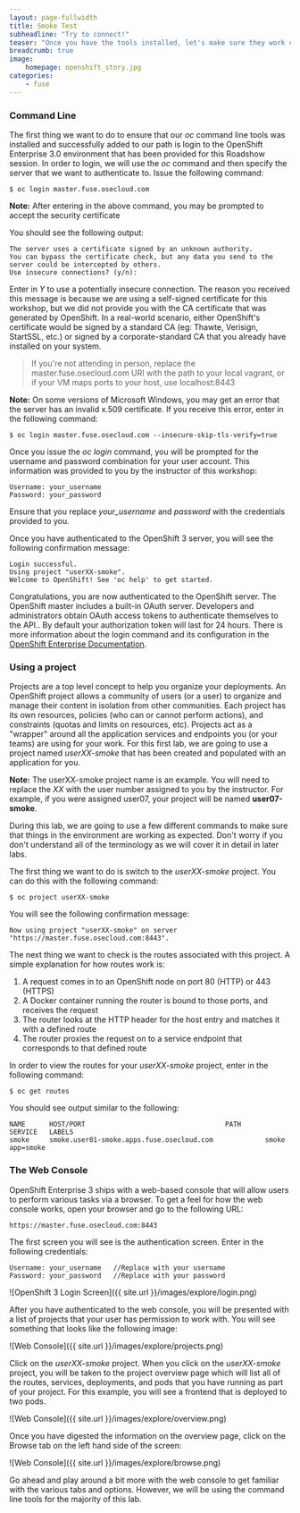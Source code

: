 ```yaml
---
layout: page-fullwidth
title: Smoke Test
subheadline: "Try to connect!"
teaser: "Once you have the tools installed, let's make sure they work correctly with the workshop environment"
breadcrumb: true
image:
    homepage: openshift_story.jpg
categories:
    - fuse
---
```

### Command Line

The first thing we want to do to ensure that our *oc* command line tools was installed and successfully added to our path is login to the OpenShift Enterprise 3.0 environment that has been provided for this Roadshow session.  In order to login, we will use the *oc* command and then specify the server that we want to authenticate to.  Issue the following command:

	$ oc login master.fuse.osecloud.com
    

**Note:** After entering in the above command, you may be prompted to accept the security certificate

You should see the following output:

	The server uses a certificate signed by an unknown authority.
	You can bypass the certificate check, but any data you send to the server could be intercepted by others.
	Use insecure connections? (y/n): 
    
Enter in *Y* to use a potentially insecure connection.  The reason you received
this message is because we are using a self-signed certificate for this
workshop, but we did not provide you with the CA certificate that was generated
by OpenShift. In a real-world scenario, either OpenShift's certificate would be
signed by a standard CA (eg: Thawte, Verisign, StartSSL, etc.) or signed by a
corporate-standard CA that you already have installed on your system.

> If you're not attending in person, replace the master.fuse.osecloud.com URI with the path to your local vagrant, or if your VM maps ports to your host, use localhost:8443

**Note:** On some versions of Microsoft Windows, you may get an error that the server has an invalid x.509 certificate.  If you receive this error, enter in the following command:

	$ oc login master.fuse.osecloud.com --insecure-skip-tls-verify=true
    
Once you issue the *oc login* command, you will be prompted for the username and password combination for your user account.  This information was provided to you by the instructor of this workshop:

    Username: your_username
    Password: your_password
    
Ensure that you replace *your_username* and *password* with the credentials provided to you.

Once you have authenticated to the OpenShift 3 server, you will see the following confirmation message:

    Login successful.
    Using project "userXX-smoke".
    Welcome to OpenShift! See 'oc help' to get started.    

Congratulations, you are now authenticated to the OpenShift server. The
OpenShift master includes a built-in OAuth server. Developers and administrators
obtain OAuth access tokens to authenticate themselves to the API.. By default
your authorization token will last for 24 hours. There is more information about
the login command and its configuration in the [OpenShift Enterprise Documentation](https://docs.openshift.com/enterprise/3.0/cli_reference/get_started_cli.html#basic-setup-and-login).

    
### Using a project

Projects are a top level concept to help you organize your deployments. An
OpenShift project allows a community of users (or a user) to organize and manage
their content in isolation from other communities. Each project has its own
resources, policies (who can or cannot perform actions), and constraints (quotas
and limits on resources, etc).  Projects act as a "wrapper" around all the
application services and endpoints you (or your teams) are using for your work.
For this first lab, we are going to use a project named *userXX-smoke* that has been
created and populated with an application for you.

**Note:** The userXX-smoke project name is an example.  You will need to replace
the *XX* with the user number assigned to you by the instructor.  For example,
if you were assigned user07, your project will be named **user07-smoke**.

During this lab, we are going to use a few different commands to make sure that
things in the environment are working as expected.  Don't worry if you don't
understand all of the terminology as we will cover it in detail in later labs.

The first thing we want to do is switch to the *userXX-smoke* project. You
can do this with the following command:

	$ oc project userXX-smoke
   
You will see the following confirmation message:

	Now using project "userXX-smoke" on server "https://master.fuse.osecloud.com:8443".

The next thing we want to check is the routes associated with this project. A simple explanation for how routes work is:
1. A request comes in to an OpenShift node on port 80 (HTTP) or 443 (HTTPS)
1. A Docker container running the router is bound to those ports, and receives the request
1. The router looks at the HTTP header for the host entry and matches it with a defined route
1. The router proxies the request on to a service endpoint that corresponds to that defined route

In order to view the routes for your *userXX-smoke* project, enter in the following command:

	$ oc get routes
    
You should see output similar to the following:
	
    NAME      HOST/PORT                                   PATH      SERVICE   LABELS
    smoke     smoke.user01-smoke.apps.fuse.osecloud.com             smoke     app=smoke 

### The Web Console

OpenShift Enterprise 3 ships with a web-based console that will allow users to
perform various tasks via a browser.  To get a feel for how the web console
works, open your browser and go to the following URL:

	https://master.fuse.osecloud.com:8443

The first screen you will see is the authentication screen.  Enter in the following credentials:

	Username: your_username   //Replace with your username 
	Password: your_password   //Replace with your password
    
![OpenShift 3 Login Screen]({{ site.url }}/images/explore/login.png)

After you have authenticated to the web console, you will be presented with a
list of projects that your user has permission to work with. You will see
something that looks like the following image:

![Web Console]({{ site.url }}/images/explore/projects.png)

Click on the *userXX-smoke* project. When you click on the *userXX-smoke*
project, you will be taken to the project overview page which will list all of
the routes, services, deployments, and pods that you have running as part of
your project.  For this example, you will see a frontend that is deployed to
two pods.

![Web Console]({{ site.url }}/images/explore/overview.png)

Once you have digested the information on the overview page, click on the Browse tab on the left hand side of the screen:

![Web Console]({{ site.url }}/images/explore/browse.png)

Go ahead and play around a bit more with the web console to get familiar with
the various tabs and options.  However, we will be using the command line tools
for the majority of this lab.

